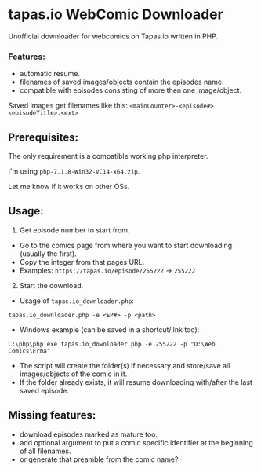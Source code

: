 # tapas.io WebComic Downloader
Unofficial downloader for webcomics on Tapas.io written in PHP.

### Features:
 * automatic resume. 
 * filenames of saved images/objects contain the episodes name.
 * compatible with episodes consisting of more then one image/object.

Saved images get filenames like this: `<mainCounter>-<episode#> <episodeTitle>.<ext>`


## Prerequisites:
The only requirement is a compatible working php interpreter.

I'm using `php-7.1.8-Win32-VC14-x64.zip`.

Let me know if it works on other OSs.

## Usage:
1. Get episode number to start from.
 * Go to the comics page from where you want to start downloading (usually the first).
 * Copy the integer from that pages URL.
 * Examples: `https://tapas.io/episode/255222`  ->  `255222`
2. Start the download.
 * Usage of `tapas.io_downloader.php`:
 ```
 tapas.io_downloader.php -e <EP#> -p <path>
 ```
 * Windows example (can be saved in a shortcut/.lnk too):
 ```
 C:\php\php.exe tapas.io_downloader.php -e 255222 -p "D:\Web Comics\Erma"
 ```
 * The script will create the folder(s) if necessary and store/save all images/objects of the comic in it.
 * If the folder already exists, it will resume downloading with/after the last saved episode.

## Missing features:
 * download episodes marked as mature too.
 * add optional argument to put a comic specific identifier at the beginning of all filenames.
 * or generate that preamble from the comic name?
